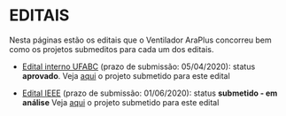 # EDITAIS

Nesta páginas estão os editais que o Ventilador AraPlus concorreu bem como os projetos submeditos para cada um dos editais.

- [Edital interno UFABC](editais/Edital-42_2020-chamada-de-propostas-covid-19.pdf) (prazo de submissão: 05/04/2020): status **aprovado**.
Veja [aqui](projetos/Projeto_VentiladorPulmonar_AraPlus_edital_UFABC.pdf) o projeto submetido para este edital

- [Edital IEEE](Edital_IEEE-HAC-Projects-CfP-COVID-19-10-April-2020-FINAL.pdf) (prazo de submissão: 01/06/2020): status **submetido - em análise** Veja [aqui](projetos/Projeto_submetido_IEEE-HAC.pdf) o projeto submetido para este edital


